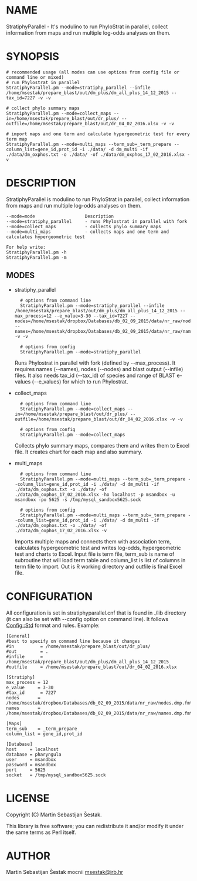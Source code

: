 # NAME

StratiphyParallel - It's modulino to run PhyloStrat in parallel, collect information from maps and run multiple log-odds analyses on them.

# SYNOPSIS

    # recommended usage (all modes can use options from config file or command line or mixed)
    # run Phylostrat in parallel
    StratiphyParallel.pm --mode=stratiphy_parallel --infile /home/msestak/prepare_blast/out/dm_plus/dm_all_plus_14_12_2015 --tax_id=7227 -v -v

    # collect phylo summary maps
    StratiphyParallel.pm --mode=collect_maps --in=/home/msestak/prepare_blast/out/dr_plus/ --outfile=/home/msestak/prepare_blast/out/dr_04_02_2016.xlsx -v -v

    # import maps and one term and calculate hypergeometric test for every term map
    StratiphyParallel.pm --mode=multi_maps --term_sub=_term_prepare --column_list=gene_id,prot_id -i ./data/ -d dm_multi -if ./data/dm_oxphos.txt -o ./data/ -of ./data/dm_oxphos_17_02_2016.xlsx -v

# DESCRIPTION

StratiphyParallel is modulino to run PhyloStrat in parallel, collect information from maps and run multiple log-odds analyses on them.

    --mode=mode                   Description
    --mode=stratiphy_parallel     - runs Phylostrat in parallel with fork
    --mode=collect_maps           - collects phylo summary maps
    --mode=multi_maps             - collects maps and one term and calculates hypergeometric test

    For help write:
    StratiphyParallel.pm -h
    StratiphyParallel.pm -m

## MODES

- stratiphy\_parallel

        # options from command line
        StratiphyParallel.pm --mode=stratiphy_parallel --infile /home/msestak/prepare_blast/out/dm_plus/dm_all_plus_14_12_2015 --max_process=12 --e_value=3-30 --tax_id=7227 --nodes=/home/msestak/dropbox/Databases/db_02_09_2015/data/nr_raw/nodes.dmp.fmt.new.sync --names=/home/msestak/dropbox/Databases/db_02_09_2015/data/nr_raw/names.dmp.fmt.new -v -v

        # options from config
        StratiphyParallel.pm --mode=stratiphy_parallel

    Runs Phylostrat in parallel with fork (defined by --max\_process). It requires names (--names), nodes (--nodes) and blast output (--infile) files. It also needs tax\_id (--tax\_id) of species and range of BLAST e-values (--e\_values) for which to run Phylostrat.

- collect\_maps

        # options from command line
        StratiphyParallel.pm --mode=collect_maps --in=/home/msestak/prepare_blast/out/dr_plus/ --outfile=/home/msestak/prepare_blast/out/dr_04_02_2016.xlsx -v -v

        # options from config
        StratiphyParallel.pm --mode=collect_maps

    Collects phylo summary maps, compares them and writes them to Excel file. It creates chart for each map and also summary.

- multi\_maps

        # options from command line
        StratiphyParallel.pm --mode=multi_maps --term_sub=_term_prepare --column_list=gene_id,prot_id -i ./data/ -d dm_multi -if ./data/dm_oxphos.txt -o ./data/ -of ./data/dm_oxphos_17_02_2016.xlsx -ho localhost -p msandbox -u msandbox -po 5625 -s /tmp/mysql_sandbox5625.sock

        # options from config
        StratiphyParallel.pm --mode=multi_maps --term_sub=_term_prepare --column_list=gene_id,prot_id -i ./data/ -d dm_multi -if ./data/dm_oxphos.txt -o ./data/ -of ./data/dm_oxphos_17_02_2016.xlsx -v

    Imports multiple maps and connects them with association term, calculates hypergeometric test and writes log-odds, hypergeometric test and charts to Excel. Input file is term file, term\_sub is name of subroutine that will load term table and column\_list is list of columns in term file to import. Out is R working directory and outfile is final Excel file.

# CONFIGURATION

All configuration is set in stratiphyparallel.cnf that is found in ./lib directory (it can also be set with --config option on command line). It follows [Config::Std](https://metacpan.org/pod/Config::Std) format and rules.
Example:

    [General]
    #best to specify on command line because it changes
    #in          = /home/msestak/prepare_blast/out/dr_plus/
    #out         = .
    #infile      = /home/msestak/prepare_blast/out/dm_plus/dm_all_plus_14_12_2015
    #outfile     = /home/msestak/prepare_blast/out/dr_04_02_2016.xlsx
    
    [Stratiphy]
    max_process = 12
    e_value     = 3-30
    #tax_id      = 7227
    nodes       = /home/msestak/dropbox/Databases/db_02_09_2015/data/nr_raw/nodes.dmp.fmt.new.sync
    names       = /home/msestak/dropbox/Databases/db_02_09_2015/data/nr_raw/names.dmp.fmt.new
    
    [Maps]
    term_sub    = _term_prepare
    column_list = gene_id,prot_id
    
    [Database]
    host     = localhost
    database = pharyngula
    user     = msandbox
    password = msandbox
    port     = 5625
    socket   = /tmp/mysql_sandbox5625.sock

# LICENSE

Copyright (C) Martin Sebastijan Šestak.

This library is free software; you can redistribute it and/or modify
it under the same terms as Perl itself.

# AUTHOR

Martin Sebastijan Šestak
mocnii <msestak@irb.hr>
